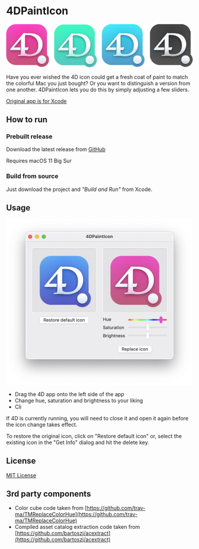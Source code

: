 # 4DPaintIcon

<img src="Xcoats.png" width="536">

Have you ever wished the 4D icon could get a fresh coat of paint to match the colorful Mac you just bought?
Or you want to distinguish a version from one another.
4DPaintIcon lets you do this by simply adjusting a few sliders.

[Original app is for Xcode](https://github.com/DerLobi/XcoatOfPaint)

## How to run
### Prebuilt release
Download the latest release from [GitHub](https://github.com/mesopelagique/4DPaintIcon/releases/latest/download/4DPaintIcon.zip)

Requires macOS 11 Big Sur

### Build from source
Just download the project and _"Build and Run"_ from Xcode.

## Usage
<img src="app.png" width=546>

* Drag the 4D app onto the left side of the app
* Change hue, saturation and brightness to your liking
* Cli

If 4D is currently running, you will need to close it and open it again before the icon change takes effect.

To restore the original icon, click on "Restore default icon" or, select the existing icon in the "Get Info" dialog and hit the delete key.

## License

[MIT License](https://github.com/DerLobi/XcoatOfPaint/blob/main/LICENSE)

## 3rd party components
* Color cube code taken from [https://github.com/trav-ma/TMReplaceColorHue](https://github.com/trav-ma/TMReplaceColorHue)
* Compiled asset catalog extraction code taken from [https://github.com/bartoszj/acextract](https://github.com/bartoszj/acextract)
